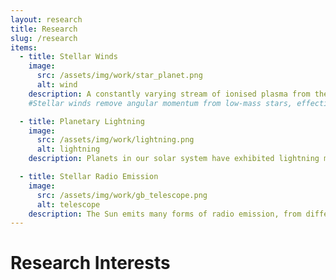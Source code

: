 ```yaml
---
layout: research
title: Research
slug: /research
items:
  - title: Stellar Winds
    image:
      src: /assets/img/work/star_planet.png
      alt: wind
    description: A constantly varying stream of ionised plasma from the surface of the star out towards the interstellar medium makes a stellar wind. They affect how the host star evolves over its lifetime and impact any orbiting exoplanets. I use 3D magnetohydrodynamic simulations to quantify these winds and derive interesting parameters from them (e.g. mass-loss rate, spin-down rate, densities, temperatures, etc.). One significant question we can answer by researching these winds is "Are their exoplanets habitable?"
    #Stellar winds remove angular momentum from low-mass stars, effectively controlling how they spin-down and evolve. I use 3D MHD simulations to quantify these winds and derive interesting parameters from them. These winds also have significant impacts on orbiting exoplanets and affect the habitability of these objects.

  - title: Planetary Lightning
    image: 
      src: /assets/img/work/lightning.png
      alt: lightning
    description: Planets in our solar system have exhibited lightning many times in the past (e.g. Saturn, Uranus, Jupiter). Lightning emits very strong radio signals, which could be detectable from Earth. I am using the worlds most sensitive low-frequency radio telescopes to try detect these transient events.

  - title: Stellar Radio Emission
    image: 
      src: /assets/img/work/gb_telescope.png
      alt: telescope
    description: The Sun emits many forms of radio emission, from different locations on its surface and in its atmosphere. That same radio emission could unlock the avenues to understanding the physical environment around other stars (winds, flares, ECMI, CME emissions) and their exoplanets (ECMI, planetary aurora, star-planet interactions). 
---
```


# Research Interests